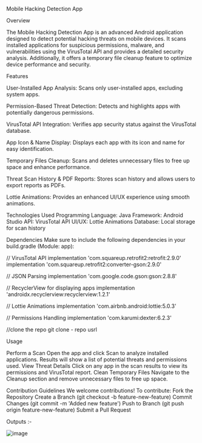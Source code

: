 Mobile Hacking Detection App

Overview

The Mobile Hacking Detection App is an advanced Android application designed to detect potential hacking threats on mobile devices. It scans installed applications for suspicious permissions, malware, and vulnerabilities using the VirusTotal API and provides a detailed security analysis. Additionally, it offers a temporary file cleanup feature to optimize device performance and security.

Features

User-Installed App Analysis: Scans only user-installed apps, excluding system apps.

Permission-Based Threat Detection: Detects and highlights apps with potentially dangerous permissions.

VirusTotal API Integration: Verifies app security status against the VirusTotal database.

App Icon & Name Display: Displays each app with its icon and name for easy identification.

Temporary Files Cleanup: Scans and deletes unnecessary files to free up space and enhance performance.

Threat Scan History & PDF Reports: Stores scan history and allows users to export reports as PDFs.

Lottie Animations: Provides an enhanced UI/UX experience using smooth animations.


Technologies Used
Programming Language: Java
Framework: Android Studio
API: VirusTotal API
UI/UX: Lottie Animations
Database: Local storage for scan history


Dependencies
Make sure to include the following dependencies in your build.gradle
(Module: app):

// VirusTotal API
implementation 'com.squareup.retrofit2:retrofit:2.9.0'
implementation 'com.squareup.retrofit2:converter-gson:2.9.0'

// JSON Parsing
implementation 'com.google.code.gson:gson:2.8.8'

// RecyclerView for displaying apps
implementation 'androidx.recyclerview:recyclerview:1.2.1'

// Lottie Animations
implementation 'com.airbnb.android:lottie:5.0.3'

// Permissions Handling
implementation 'com.karumi:dexter:6.2.3'

//clone the repo
git clone - repo usrl

Usage

Perform a Scan
Open the app and click Scan to analyze installed applications.
Results will show a list of potential threats and permissions used.
View Threat Details
Click on any app in the scan results to view its permissions and VirusTotal report.
Clean Temporary Files
Navigate to the Cleanup section and remove unnecessary files to free up space.

Contribution Guidelines
We welcome contributions! To contribute:
Fork the Repository
Create a Branch (git checkout -b feature-new-feature)
Commit Changes (git commit -m 'Added new feature')
Push to Branch (git push origin feature-new-feature)
Submit a Pull Request

Outputs :-

![image](https://github.com/user-attachments/assets/4d36f0a9-f19e-4857-bbe6-cdc8a2bc0608)
